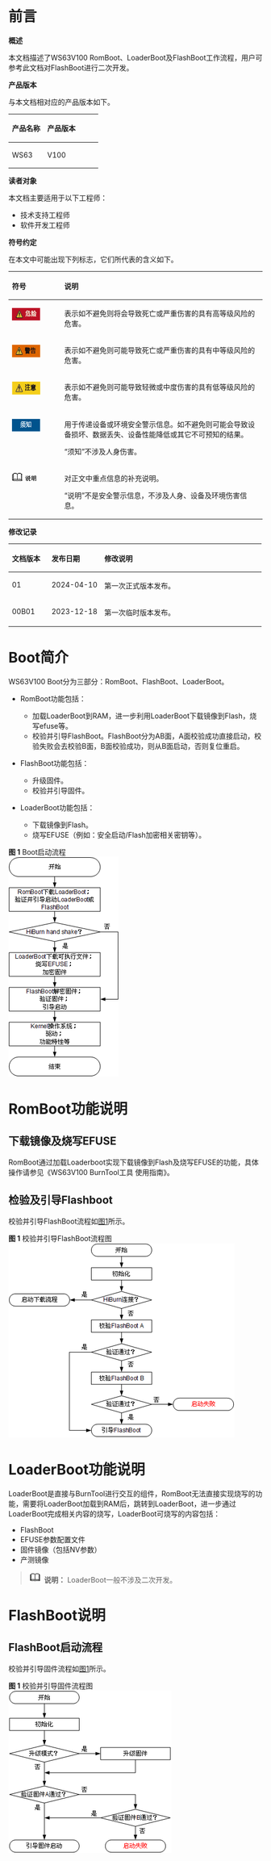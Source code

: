 # 前言<a name="ZH-CN_TOPIC_0000001732354354"></a>

**概述<a name="section4537382116410"></a>**

本文档描述了WS63V100 RomBoot、LoaderBoot及FlashBoot工作流程，用户可参考此文档对FlashBoot进行二次开发。

**产品版本<a name="section27775771"></a>**

与本文档相对应的产品版本如下。

<a name="table52250146"></a>
<table><thead align="left"><tr id="row55967882"><th class="cellrowborder" valign="top" width="39.39%" id="mcps1.1.3.1.1"><p id="p37104584"><a name="p37104584"></a><a name="p37104584"></a><strong id="b21211131516"><a name="b21211131516"></a><a name="b21211131516"></a>产品名称</strong></p>
</th>
<th class="cellrowborder" valign="top" width="60.61%" id="mcps1.1.3.1.2"><p id="p52681331"><a name="p52681331"></a><a name="p52681331"></a><strong id="b18261911191515"><a name="b18261911191515"></a><a name="b18261911191515"></a>产品版本</strong></p>
</th>
</tr>
</thead>
<tbody><tr id="row39329394"><td class="cellrowborder" valign="top" width="39.39%" headers="mcps1.1.3.1.1 "><p id="p31080012"><a name="p31080012"></a><a name="p31080012"></a>WS63</p>
</td>
<td class="cellrowborder" valign="top" width="60.61%" headers="mcps1.1.3.1.2 "><p id="p34453054"><a name="p34453054"></a><a name="p34453054"></a>V100</p>
</td>
</tr>
</tbody>
</table>

**读者对象<a name="section4378592816410"></a>**

本文档主要适用于以下工程师：

-   技术支持工程师
-   软件开发工程师

**符号约定<a name="section133020216410"></a>**

在本文中可能出现下列标志，它们所代表的含义如下。

<a name="table2622507016410"></a>
<table><thead align="left"><tr id="row1530720816410"><th class="cellrowborder" valign="top" width="20.580000000000002%" id="mcps1.1.3.1.1"><p id="p6450074116410"><a name="p6450074116410"></a><a name="p6450074116410"></a><strong id="b2136615816410"><a name="b2136615816410"></a><a name="b2136615816410"></a>符号</strong></p>
</th>
<th class="cellrowborder" valign="top" width="79.42%" id="mcps1.1.3.1.2"><p id="p5435366816410"><a name="p5435366816410"></a><a name="p5435366816410"></a><strong id="b5941558116410"><a name="b5941558116410"></a><a name="b5941558116410"></a>说明</strong></p>
</th>
</tr>
</thead>
<tbody><tr id="row1372280416410"><td class="cellrowborder" valign="top" width="20.580000000000002%" headers="mcps1.1.3.1.1 "><p id="p3734547016410"><a name="p3734547016410"></a><a name="p3734547016410"></a><a name="image2670064316410"></a><a name="image2670064316410"></a><span><img class="" id="image2670064316410" height="25.270000000000003" width="55.9265" src="figures/zh-cn_image_0000001732195226.png"></span></p>
</td>
<td class="cellrowborder" valign="top" width="79.42%" headers="mcps1.1.3.1.2 "><p id="p1757432116410"><a name="p1757432116410"></a><a name="p1757432116410"></a>表示如不避免则将会导致死亡或严重伤害的具有高等级风险的危害。</p>
</td>
</tr>
<tr id="row466863216410"><td class="cellrowborder" valign="top" width="20.580000000000002%" headers="mcps1.1.3.1.1 "><p id="p1432579516410"><a name="p1432579516410"></a><a name="p1432579516410"></a><a name="image4895582316410"></a><a name="image4895582316410"></a><span><img class="" id="image4895582316410" height="25.270000000000003" width="55.9265" src="figures/zh-cn_image_0000001779394385.png"></span></p>
</td>
<td class="cellrowborder" valign="top" width="79.42%" headers="mcps1.1.3.1.2 "><p id="p959197916410"><a name="p959197916410"></a><a name="p959197916410"></a>表示如不避免则可能导致死亡或严重伤害的具有中等级风险的危害。</p>
</td>
</tr>
<tr id="row123863216410"><td class="cellrowborder" valign="top" width="20.580000000000002%" headers="mcps1.1.3.1.1 "><p id="p1232579516410"><a name="p1232579516410"></a><a name="p1232579516410"></a><a name="image1235582316410"></a><a name="image1235582316410"></a><span><img class="" id="image1235582316410" height="25.270000000000003" width="55.9265" src="figures/zh-cn_image_0000001779234653.png"></span></p>
</td>
<td class="cellrowborder" valign="top" width="79.42%" headers="mcps1.1.3.1.2 "><p id="p123197916410"><a name="p123197916410"></a><a name="p123197916410"></a>表示如不避免则可能导致轻微或中度伤害的具有低等级风险的危害。</p>
</td>
</tr>
<tr id="row5786682116410"><td class="cellrowborder" valign="top" width="20.580000000000002%" headers="mcps1.1.3.1.1 "><p id="p2204984716410"><a name="p2204984716410"></a><a name="p2204984716410"></a><a name="image4504446716410"></a><a name="image4504446716410"></a><span><img class="" id="image4504446716410" height="25.270000000000003" width="55.9265" src="figures/zh-cn_image_0000001732195234.png"></span></p>
</td>
<td class="cellrowborder" valign="top" width="79.42%" headers="mcps1.1.3.1.2 "><p id="p4388861916410"><a name="p4388861916410"></a><a name="p4388861916410"></a>用于传递设备或环境安全警示信息。如不避免则可能会导致设备损坏、数据丢失、设备性能降低或其它不可预知的结果。</p>
<p id="p1238861916410"><a name="p1238861916410"></a><a name="p1238861916410"></a>“须知”不涉及人身伤害。</p>
</td>
</tr>
<tr id="row2856923116410"><td class="cellrowborder" valign="top" width="20.580000000000002%" headers="mcps1.1.3.1.1 "><p id="p5555360116410"><a name="p5555360116410"></a><a name="p5555360116410"></a><a name="image799324016410"></a><a name="image799324016410"></a><span><img class="" id="image799324016410" height="15.96" width="47.88" src="figures/zh-cn_image_0000001732195218.png"></span></p>
</td>
<td class="cellrowborder" valign="top" width="79.42%" headers="mcps1.1.3.1.2 "><p id="p4612588116410"><a name="p4612588116410"></a><a name="p4612588116410"></a>对正文中重点信息的补充说明。</p>
<p id="p1232588116410"><a name="p1232588116410"></a><a name="p1232588116410"></a>“说明”不是安全警示信息，不涉及人身、设备及环境伤害信息。</p>
</td>
</tr>
</tbody>
</table>

**修改记录<a name="section2467512116410"></a>**

<a name="table1557726816410"></a>
<table><thead align="left"><tr id="row2942532716410"><th class="cellrowborder" valign="top" width="15.65%" id="mcps1.1.4.1.1"><p id="p3778275416410"><a name="p3778275416410"></a><a name="p3778275416410"></a><strong id="b5687322716410"><a name="b5687322716410"></a><a name="b5687322716410"></a>文档版本</strong></p>
</th>
<th class="cellrowborder" valign="top" width="20.89%" id="mcps1.1.4.1.2"><p id="p5627845516410"><a name="p5627845516410"></a><a name="p5627845516410"></a><strong id="b5800814916410"><a name="b5800814916410"></a><a name="b5800814916410"></a>发布日期</strong></p>
</th>
<th class="cellrowborder" valign="top" width="63.46000000000001%" id="mcps1.1.4.1.3"><p id="p2382284816410"><a name="p2382284816410"></a><a name="p2382284816410"></a><strong id="b3316380216410"><a name="b3316380216410"></a><a name="b3316380216410"></a>修改说明</strong></p>
</th>
</tr>
</thead>
<tbody><tr id="row820313201511"><td class="cellrowborder" valign="top" width="15.65%" headers="mcps1.1.4.1.1 "><p id="p220313211512"><a name="p220313211512"></a><a name="p220313211512"></a>01</p>
</td>
<td class="cellrowborder" valign="top" width="20.89%" headers="mcps1.1.4.1.2 "><p id="p52034321153"><a name="p52034321153"></a><a name="p52034321153"></a>2024-04-10</p>
</td>
<td class="cellrowborder" valign="top" width="63.46000000000001%" headers="mcps1.1.4.1.3 "><p id="p1031614161639"><a name="p1031614161639"></a><a name="p1031614161639"></a>第一次正式版本发布。</p>
</td>
</tr>
<tr id="row5947359616410"><td class="cellrowborder" valign="top" width="15.65%" headers="mcps1.1.4.1.1 "><p id="p2149706016410"><a name="p2149706016410"></a><a name="p2149706016410"></a>00B01</p>
</td>
<td class="cellrowborder" valign="top" width="20.89%" headers="mcps1.1.4.1.2 "><p id="p648803616410"><a name="p648803616410"></a><a name="p648803616410"></a>2023-12-18</p>
</td>
<td class="cellrowborder" valign="top" width="63.46000000000001%" headers="mcps1.1.4.1.3 "><p id="p1946537916410"><a name="p1946537916410"></a><a name="p1946537916410"></a>第一次临时版本发布。</p>
</td>
</tr>
</tbody>
</table>

# Boot简介<a name="ZH-CN_TOPIC_0000001779234629"></a>

WS63V100 Boot分为三部分：RomBoot、FlashBoot、LoaderBoot。

-   RomBoot功能包括：
    -   加载LoaderBoot到RAM，进一步利用LoaderBoot下载镜像到Flash，烧写efuse等。
    -   校验并引导FlashBoot。FlashBoot分为AB面，A面校验成功直接启动，校验失败会去校验B面，B面校验成功，则从B面启动，否则复位重启。

-   FlashBoot功能包括：
    -   升级固件。
    -   校验并引导固件。

-   LoaderBoot功能包括：
    -   下载镜像到Flash。
    -   烧写EFUSE（例如：安全启动/Flash加密相关密钥等）。

**图 1**  Boot启动流程<a name="fig2070413408573"></a>  
![](figures/Boot启动流程.png "Boot启动流程")

# RomBoot功能说明<a name="ZH-CN_TOPIC_0000001732195210"></a>



## 下载镜像及烧写EFUSE<a name="ZH-CN_TOPIC_0000001732195194"></a>

RomBoot通过加载Loaderboot实现下载镜像到Flash及烧写EFUSE的功能，具体操作请参见《WS63V100 BurnTool工具 使用指南》。

## 检验及引导Flashboot<a name="ZH-CN_TOPIC_0000001779394349"></a>

校验并引导FlashBoot流程如[图1](#fig1578634595518)所示。

**图 1**  校验并引导FlashBoot流程图<a name="fig1578634595518"></a>  
![](figures/校验并引导FlashBoot流程图.png "校验并引导FlashBoot流程图")

# LoaderBoot功能说明<a name="ZH-CN_TOPIC_0000001779394361"></a>

LoaderBoot是直接与BurnTool进行交互的组件，RomBoot无法直接实现烧写的功能，需要将LoaderBoot加载到RAM后，跳转到LoaderBoot，进一步通过LoaderBoot完成相关内容的烧写，LoaderBoot可烧写的内容包括：

-   FlashBoot
-   EFUSE参数配置文件
-   固件镜像（包括NV参数）
-   产测镜像

>![](public_sys-resources/icon-note.gif) **说明：** 
>LoaderBoot一般不涉及二次开发。

# FlashBoot说明<a name="ZH-CN_TOPIC_0000001732354346"></a>


## FlashBoot启动流程<a name="ZH-CN_TOPIC_0000001732195198"></a>

校验并引导固件流程如[图1](#fig921910011115)所示。

**图 1**  校验并引导固件流程图<a name="fig921910011115"></a>  
![](figures/校验并引导固件流程图.png "校验并引导固件流程图")

